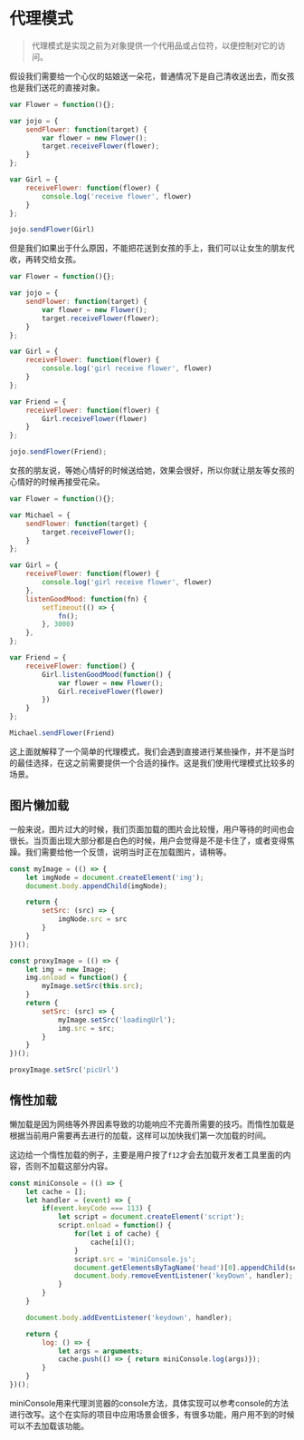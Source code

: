 # 代理模式

> 代理模式是实现之前为对象提供一个代用品或占位符，以便控制对它的访问。

假设我们需要给一个心仪的姑娘送一朵花，普通情况下是自己清收送出去，而女孩也是我们送花的直接对象。

``` js
var Flower = function(){};

var jojo = {
    sendFlower: function(target) {
        var flower = new Flower();
        target.receiveFlower(flower);
    }
};

var Girl = {
    receiveFlower: function(flower) {
        console.log('receive flower', flower)
    }
};

jojo.sendFlower(Girl)
```

但是我们如果出于什么原因，不能把花送到女孩的手上，我们可以让女生的朋友代收，再转交给女孩。

``` js
var Flower = function(){};

var jojo = {
    sendFlower: function(target) {
        var flower = new Flower();
        target.receiveFlower(flower);
    }
};

var Girl = {
    receiveFlower: function(flower) {
        console.log('girl receive flower', flower)
    }
};

var Friend = {
    receiveFlower: function(flower) {
        Girl.receiveFlower(flower)
    }
};

jojo.sendFlower(Friend);
```

女孩的朋友说，等她心情好的时候送给她，效果会很好，所以你就让朋友等女孩的心情好的时候再接受花朵。

``` js
var Flower = function(){};

var Michael = {
    sendFlower: function(target) {
        target.receiveFlower();
    }
};

var Girl = {
    receiveFlower: function(flower) {
        console.log('girl receive flower', flower)
    },
    listenGoodMood: function(fn) {
        setTimeout(() => {
            fn();
        }, 3000)
    },
};

var Friend = {
    receiveFlower: function() {
        Girl.listenGoodMood(function() {
            var flower = new Flower();
            Girl.receiveFlower(flower)
        })
    }
};

Michael.sendFlower(Friend)
```

这上面就解释了一个简单的代理模式，我们会遇到直接进行某些操作，并不是当时的最佳选择，在这之前需要提供一个合适的操作。这是我们使用代理模式比较多的场景。

## 图片懒加载

一般来说，图片过大的时候，我们页面加载的图片会比较慢，用户等待的时间也会很长。当页面出现大部分都是白色的时候，用户会觉得是不是卡住了，或者变得焦躁。我们需要给他一个反馈，说明当时正在加载图片，请稍等。

``` js
const myImage = (() => {
    let imgNode = document.createElement('img');
    document.body.appendChild(imgNode);

    return {
        setSrc: (src) => {
            imgNode.src = src
        }
    }
})();

const proxyImage = (() => {
    let img = new Image;
    img.onload = function() {
        myImage.setSrc(this.src);
    }
    return {
        setSrc: (src) => {
            myImage.setSrc('loadingUrl');
            img.src = src;
        }
    }
})();

proxyImage.setSrc('picUrl')
```

## 惰性加载

懒加载是因为网络等外界因素导致的功能响应不完善所需要的技巧。而惰性加载是根据当前用户需要再去进行的加载，这样可以加快我们第一次加载的时间。

这边给一个惰性加载的例子，主要是用户按了`f12`才会去加载开发者工具里面的内容，否则不加载这部分内容。

``` js
const miniConsole = (() => {
    let cache = [];
    let handler = (event) => {
        if(event.keyCode === 113) {
            let script = document.createElement('script');
            script.onload = function() {
                for(let i of cache) {
                    cache[i]();
                }
                script.src = 'miniConsole.js';
                document.getElementsByTagName('head')[0].appendChild(script);
                document.body.removeEventListener('keyDown', handler);
            }       
        }
    }

    document.body.addEventListener('keydown', handler);

    return {
        log: () => {
            let args = arguments;
            cache.push(() => { return miniConsole.log(args)});
        }
    }
})();
```

miniConsole用来代理浏览器的console方法，具体实现可以参考console的方法进行改写。这个在实际的项目中应用场景会很多，有很多功能，用户用不到的时候可以不去加载该功能。
